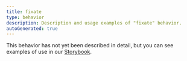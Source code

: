 ```yaml
---
title: fixate
type: behavior
description: Description and usage examples of "fixate" behavior.
autoGenerated: true
---
```


This behavior has not yet been described in detail, but you can see examples of use in our [Storybook](/storybook).